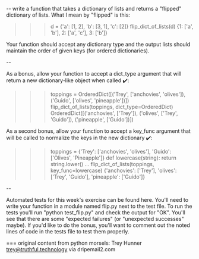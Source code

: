 --
write a function that takes a dictionary of lists and returns a "flipped" dictionary of lists. What I mean by "flipped" is this:

 
>>> d = {'a': [1, 2], 'b': [3, 1], 'c': [2]}
>>> flip_dict_of_lists(d)
{1:  ['a', 'b'], 2: ['a', 'c'], 3: ['b']}

Your function should accept any dictionary type and the output lists should maintain the order of given keys (for ordered dictionaries).

--

As a bonus, allow your function to accept a dict_type argument that will return a new dictionary-like object when called ✔️:

>>> toppings = OrderedDict([('Trey', ['anchovies', 'olives']), ('Guido', ['olives', 'pineapple'])])
>>> flip_dict_of_lists(toppings, dict_type=OrderedDict)
OrderedDict([('anchovies', ['Trey']), ('olives', ['Trey', 'Guido']), ('pineapple', ['Guido'])])

As a second bonus, allow your function to accept a key_func argument that will be called to normalize the keys in the new dictionary  ✔️:

>>> toppings = {'Trey': ['anchovies', 'olives'], 'Guido': ['Olives', 'Pineapple']}
>>> def lowercase(string): return string.lower()
...
>>> flip_dict_of_lists(toppings, key_func=lowercase)
{'anchovies': ['Trey'], 'olives': ['Trey', 'Guido'], 'pineapple': ['Guido']}

--

Automated tests for this week's exercise can be found here. 
You'll need to write your function in a module named flip.py next to the test file. 
To run the tests you'll run "python test_flip.py" and check the output for "OK". You'll see that there are some "expected failures" (or "unexpected successes" maybe). 
If you'd like to do the bonus, you'll want to comment out the noted lines of code in the tests file to test them properly. 

===
original content from python morsels:
Trey Hunner trey@truthful.technology via dripemail2.com
